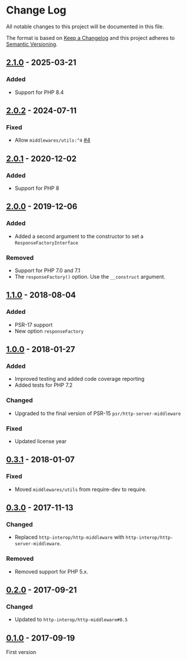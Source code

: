 # Change Log
All notable changes to this project will be documented in this file.

The format is based on [Keep a Changelog](http://keepachangelog.com/)
and this project adheres to [Semantic Versioning](http://semver.org/).

## [2.1.0] - 2025-03-21
### Added
- Support for PHP 8.4

## [2.0.2] - 2024-07-11
### Fixed
- Allow `middlewares/utils:^4` [#4]

## [2.0.1] - 2020-12-02
### Added
- Support for PHP 8

## [2.0.0] - 2019-12-06
### Added
- Added a second argument to the constructor to set a `ResponseFactoryInterface`

### Removed
- Support for PHP 7.0 and 7.1
- The `responseFactory()` option. Use the `__construct` argument.

## [1.1.0] - 2018-08-04
### Added
- PSR-17 support
- New option `responseFactory`

## [1.0.0] - 2018-01-27
### Added
- Improved testing and added code coverage reporting
- Added tests for PHP 7.2

### Changed
- Upgraded to the final version of PSR-15 `psr/http-server-middleware`

### Fixed
- Updated license year

## [0.3.1] - 2018-01-07
### Fixed
- Moved `middlewares/utils` from require-dev to require.

## [0.3.0] - 2017-11-13
### Changed
- Replaced `http-interop/http-middleware` with  `http-interop/http-server-middleware`.

### Removed
- Removed support for PHP 5.x.

## [0.2.0] - 2017-09-21
### Changed
- Updated to `http-interop/http-middleware#0.5`

## [0.1.0] - 2017-09-19
First version

[#4]: https://github.com/middlewares/redirect/issues/4

[2.1.0]: https://github.com/middlewares/redirect/compare/v2.0.2...v2.1.0
[2.0.2]: https://github.com/middlewares/redirect/compare/v2.0.1...v2.0.2
[2.0.1]: https://github.com/middlewares/redirect/compare/v2.0.0...v2.0.1
[2.0.0]: https://github.com/middlewares/redirect/compare/v1.1.0...v2.0.0
[1.1.0]: https://github.com/middlewares/redirect/compare/v1.0.0...v1.1.0
[1.0.0]: https://github.com/middlewares/redirect/compare/v0.3.1...v1.0.0
[0.3.1]: https://github.com/middlewares/redirect/compare/v0.3.0...v0.3.1
[0.3.0]: https://github.com/middlewares/redirect/compare/v0.2.0...v0.3.0
[0.2.0]: https://github.com/middlewares/redirect/compare/v0.1.0...v0.2.0
[0.1.0]: https://github.com/middlewares/redirect/releases/tag/v0.1.0
